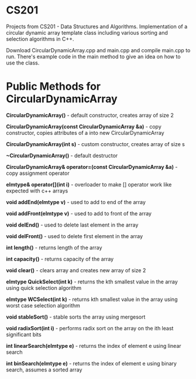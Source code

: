 # CS201
Projects from CS201 - Data Structures and Algorithms. Implementation of a circular dynamic array template class including various sorting and selection algorithms in C++.

Download CircularDynamicArray.cpp and main.cpp and compile main.cpp to run. There's example code in the main method to give an idea on how to use the class.

# Public Methods for CircularDynamicArray

**CircularDynamicArray()** - default constructor, creates array of size 2

**CircularDynamicArray(const CircularDynamicArray &a)** - copy constructor, copies attributes of a into new CircularDynamicArray

**CircularDynamicArray(int s)** - custom constructor, creates array of size s

**~CircularDynamicArray()** - default destructor

**CircularDynamicArray<elmtype>& operator=(const CircularDynamicArray<elmtype> &a)** - copy assignment operator
  
**elmtype& operator[](int i)** - overloader to make [] operator work like expected with c++ arrays

**void addEnd(elmtype v)** - used to add to end of the array

**void addFront(elmtype v)** - used to add to front of the array

**void delEnd()** - used to delete last element in the array

**void delFront()** - used to delete first element in the array

**int length()** - returns length of the array

**int capacity()** - returns capacity of the array

**void clear()** - clears array and creates new array of size 2

**elmtype QuickSelect(int k)** - returns the kth smallest value in the array using quick selection algorithm

**elmtype WCSelect(int k)** - returns kth smallest value in the array using worst case selection algorithm

**void stableSort()** - stable sorts the array using mergesort

**void radixSort(int i)** - performs radix sort on the array on the ith least significant bits

**int linearSearch(elmtype e)** - returns the index of element e using linear search

**int binSearch(elmtype e)** - returns the index of element e using binary search, assumes a sorted array
